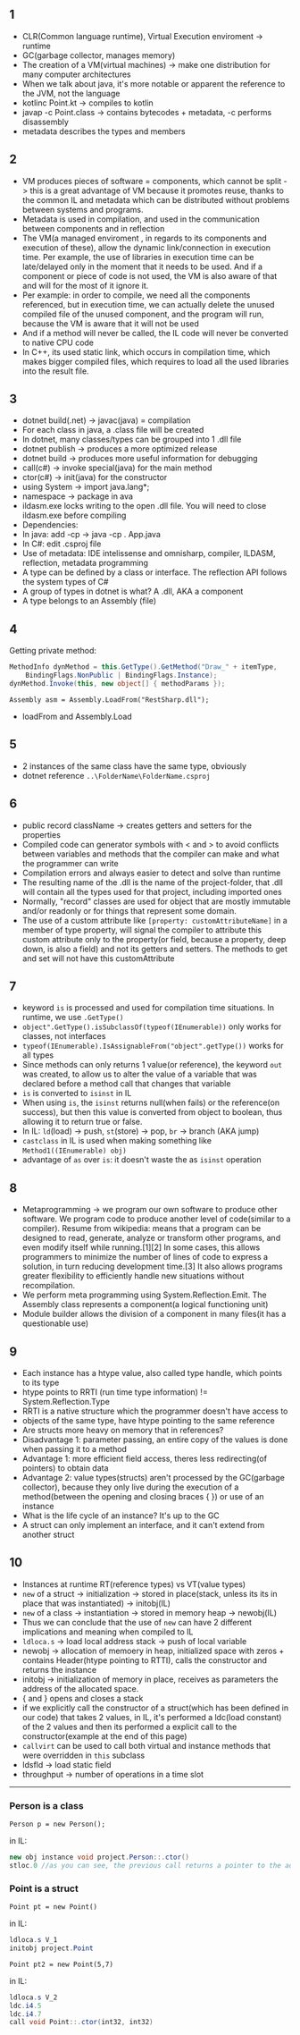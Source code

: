 ## 1
- CLR(Common language runtime), Virtual Execution enviroment  -> runtime
- GC(garbage collector, manages memory)
- The creation of a VM(virtual machines) -> make one distribution for many computer architectures
- When we talk about java, it's more notable or apparent the reference to the JVM, not the language
- kotlinc Point.kt -> compiles to kotlin
- javap -c Point.class -> contains bytecodes + metadata, -c performs disassembly
- metadata describes the types and members

## 2
- VM produces pieces of software = components, which cannot be split -> this is a great advantage of VM because it promotes reuse, thanks to the common IL and metadata which can be distributed without problems between systems and programs.
- Metadata is used in compilation, and used in the communication between components and in reflection
- The VM(a managed enviroment , in regards to its components and execution of these), allow the dynamic link/connection in execution time. Per example, the use of libraries in execution time can be late/delayed only in the moment that it needs to be used. And if a component or piece of code is not used, the VM is also aware of that and will for the most of it ignore it.
- Per example: in order to compile, we need all the components referenced, but in execution time, we can actually delete the unused compiled file of the unused component, and the program will run, because the VM is aware that it will not be used
- And if a method will never be called, the IL code will never be converted to native CPU code
- In C++, its used static link, which occurs in compilation time, which makes bigger compiled files, which requires to load all the used libraries into the result file.

## 3
- dotnet build(.net) -> javac(java) = compilation
- For each class in java, a .class file will be created
- In dotnet, many classes/types can be grouped into 1 .dll file
- dotnet publish -> produces a more optimized release
- dotnet build -> produces more useful information for debugging
- call(c#) -> invoke special(java) for the main method
- ctor(c#) -> init(java) for the constructor
- using System -> import java.lang*;
- namespace -> package in ava
- ildasm.exe locks writing to the open .dll file. You will need to close ildasm.exe before compiling
- Dependencies:
- In java: add -cp -> java -cp . App.java
- In C#: edit .csproj file
- Use of metadata: IDE intelissense and omnisharp, compiler, ILDASM, reflection, metadata programming
- A type can be defined by a class or interface. The reflection API follows the system types of C#
- A group of types in dotnet is what? A .dll, AKA a component
- A type belongs to an Assembly (file)

## 4
Getting private method:
```csharp
MethodInfo dynMethod = this.GetType().GetMethod("Draw_" + itemType, 
    BindingFlags.NonPublic | BindingFlags.Instance);
dynMethod.Invoke(this, new object[] { methodParams });
```
`Assembly asm = Assembly.LoadFrom("RestSharp.dll");`
- loadFrom and Assembly.Load

## 5
- 2 instances of the same class have the same type, obviously
- dotnet reference `..\FolderName\FolderName.csproj`

## 6
- public record className -> creates getters and setters for the properties
- Compiled code can generator symbols with < and > to avoid conflicts between variables and methods that the compiler can make and what the programmer can write
- Compilation errors and always easier to detect and solve than runtime
- The resulting name of the .dll is the name of the project-folder, that .dll will contain all the types used for that project, including imported ones
- Normally, "record" classes are used for object that are mostly immutable and/or readonly or for things that represent some domain.
- The use of a custom attribute like `[property: customAttributeName]` in a member of type property, will signal the compiler to attribute this custom attribute only to the property(or field, because a property, deep down, is also a field) and not its getters and setters. The methods to get and set will not have this customAttribute

## 7
- keyword `is` is processed and used for compilation time situations. In runtime, we use `.GetType()`
- `object".GetType().isSubclassOf(typeof(IEnumerable))` only works for classes, not interfaces
- `typeof(IEnumerable).IsAssignableFrom("object".getType())` works for all types
- Since methods can only returns 1 value(or reference), the keyword `out` was created, to allow us to alter the value of a variable that was declared before a method call that changes that variable
- `is` is converted to `isinst` in IL
- When using `is`, the `isinst` returns null(when fails) or the reference(on success), but then this value is converted from object to boolean, thus allowing it to return true or false. 
- In IL: `ld`(load) -> push, `st`(store) -> pop, `br` -> branch (AKA jump)
- `castclass` in IL is used when making something like `Method1((IEnumerable) obj)`
- advantage of `as` over `is`: it doesn't waste the as `isinst` operation

## 8
- Metaprogramming -> we program our own software to produce other software. We program code to produce another level of code(similar to a compiler). Resume from wikipedia: means that a program can be designed to read, generate, analyze or transform other programs, and even modify itself while running.[1][2] In some cases, this allows programmers to minimize the number of lines of code to express a solution, in turn reducing development time.[3] It also allows programs greater flexibility to efficiently handle new situations without recompilation.
- We perform meta programming using System.Reflection.Emit. The Assembly class represents a component(a logical functioning unit)
- Module builder allows the division of a component in many files(it has a questionable use)

## 9
- Each instance has a htype value, also called type handle, which points to its type
- htype points to RRTI (run time type information) != System.Reflection.Type
- RRTI is a native structure which the programmer doesn't have access to
- objects of the same type, have htype pointing to the same reference
- Are structs more heavy on memory that in references?
- Disadvantage 1: parameter passing, an entire copy of the values is done when passing it to a method
- Advantage 1: more efficient field access, theres less redirecting(of pointers) to obtain data
- Advantage 2: value types(structs) aren't processed by the GC(garbage collector), because they only live during the execution of a method(between the opening and closing braces { }) or use of an instance
- What is the life cycle of an instance? It's up to the GC
- A struct can only implement an interface, and it can't extend from another struct

## 10
- Instances at runtime RT(reference types) vs VT(value types)
- `new` of a struct -> initialization  -> stored in place(stack, unless its its in place that was instantiated) -> initobj(IL)
- `new` of a class -> instantiation -> stored in memory heap -> newobj(IL)
- Thus we can conclude that the use of `new` can have 2 different implications and meaning when compiled to IL
- `ldloca.s` -> load local address stack -> push of local variable
- newobj -> allocation of memoery in heap, initialized space with zeros + contains Header(htype pointing to RTTI), calls the constructor and returns the instance
- initobj -> initialization of memory in place, receives as parameters the address of the allocated space.
- { and } opens and closes a stack
- if we explicitly call the constructor of a struct(which has been defined in our code) that takes 2 values, in IL, it's performed a ldc(load constant) of the 2 values and then its performed a explicit call to the constructor(example at the end of this page)
- `callvirt` can be used to call both virtual and instance methods that were overridden in `this` subclass
- ldsfld -> load static field
- throughput -> number of operations in a time slot

___

### Person is a class
`Person p = new Person();`

in IL:
```csharp
new obj instance void project.Person::.ctor()
stloc.0 //as you can see, the previous call returns a pointer to the address of the instance allocated in the heap, and we store it
```

### Point is a struct
`Point pt = new Point()`

in IL:
```csharp
ldloca.s V_1
initobj project.Point
```

`Point pt2 = new Point(5,7)`

in IL:
```csharp
ldloca.s V_2
ldc.i4.5
ldc.i4.7
call void Point::.ctor(int32, int32)
```
